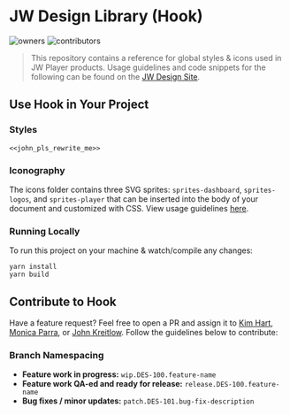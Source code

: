 # JW Design Library (Hook)

![owners](https://img.shields.io/badge/owners-Design--Team-brightgreen.svg)
![contributors](https://img.shields.io/badge/contributors-Portal--NL-yellow.svg)

> This repository contains a reference for global styles & icons used in JW Player products. Usage guidelines and code snippets for the following can be found on the [JW Design Site](https://design.jwplayer.com/docs/#/).

## Use Hook in Your Project
### Styles

`<<john_pls_rewrite_me>>`

### Iconography
The icons folder contains three SVG sprites: `sprites-dashboard`, `sprites-logos`, and `sprites-player` that can be inserted into the body of your document and customized with CSS. View usage guidelines [here](https://design.jwplayer.com/docs/#/patterns/iconography).

### Running Locally
To run this project on your machine & watch/compile any changes:
```
yarn install
yarn build
```

## Contribute to Hook
Have a feature request? Feel free to open a PR and assign it to [Kim Hart](https://github.com/kimhart), [Monica Parra](https://github.com/monibons), or [John Kreitlow](https://github.com/radium-v). Follow the guidelines below to contribute:
### Branch Namespacing
- **Feature work in progress:** `wip.DES-100.feature-name`
- **Feature work QA-ed and ready for release:** `release.DES-100.feature-name`
- **Bug fixes / minor updates:** `patch.DES-101.bug-fix-description`

